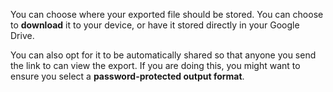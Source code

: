 You can choose where your exported file should be stored. You can choose to __download__ it to your device, or have it stored directly in your Google Drive.

You can also opt for it to be automatically shared so that anyone you send the link to can view the export. If you are doing this, you might want to ensure you select a __password-protected output format__.